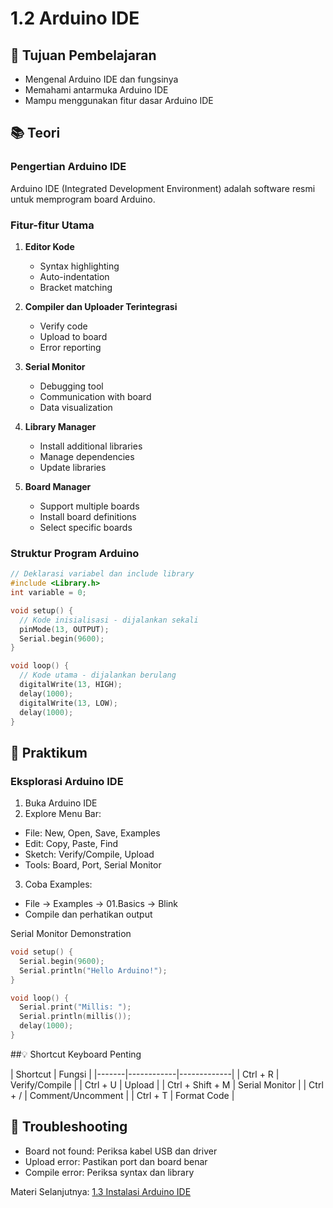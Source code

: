 # 1.2 Arduino IDE

## 🎯 Tujuan Pembelajaran
- Mengenal Arduino IDE dan fungsinya
- Memahami antarmuka Arduino IDE
- Mampu menggunakan fitur dasar Arduino IDE

## 📚 Teori

### Pengertian Arduino IDE
Arduino IDE (Integrated Development Environment) adalah software resmi untuk memprogram board Arduino.

### Fitur-fitur Utama
1. **Editor Kode**
   - Syntax highlighting
   - Auto-indentation
   - Bracket matching

2. **Compiler dan Uploader Terintegrasi**
   - Verify code
   - Upload to board
   - Error reporting

3. **Serial Monitor**
   - Debugging tool
   - Communication with board
   - Data visualization

4. **Library Manager**
   - Install additional libraries
   - Manage dependencies
   - Update libraries

5. **Board Manager**
   - Support multiple boards
   - Install board definitions
   - Select specific boards

### Struktur Program Arduino
```cpp
// Deklarasi variabel dan include library
#include <Library.h>
int variable = 0;

void setup() {
  // Kode inisialisasi - dijalankan sekali
  pinMode(13, OUTPUT);
  Serial.begin(9600);
}

void loop() {
  // Kode utama - dijalankan berulang
  digitalWrite(13, HIGH);
  delay(1000);
  digitalWrite(13, LOW);
  delay(1000);
}
```
## 🔧 Praktikum
### Eksplorasi Arduino IDE
1. Buka Arduino IDE
2. Explore Menu Bar:
  - File: New, Open, Save, Examples
  - Edit: Copy, Paste, Find
  - Sketch: Verify/Compile, Upload
  - Tools: Board, Port, Serial Monitor
3. Coba Examples:
  - File → Examples → 01.Basics → Blink
  - Compile dan perhatikan output

Serial Monitor Demonstration
```cpp
void setup() {
  Serial.begin(9600);
  Serial.println("Hello Arduino!");
}

void loop() {
  Serial.print("Millis: ");
  Serial.println(millis());
  delay(1000);
}
```
##💡 Shortcut Keyboard Penting

| Shortcut | Fungsi |
|-------|------------|-------------|
| Ctrl + R | Verify/Compile |
| Ctrl + U | Upload |
| Ctrl + Shift + M | Serial Monitor |
| Ctrl + / | Comment/Uncomment |
| Ctrl + T | Format Code |

## 🐛 Troubleshooting
- Board not found: Periksa kabel USB dan driver
- Upload error: Pastikan port dan board benar
- Compile error: Periksa syntax dan library

Materi Selanjutnya: [1.3 Instalasi Arduino IDE](1.3-instalasi-arduino-ide.md)
